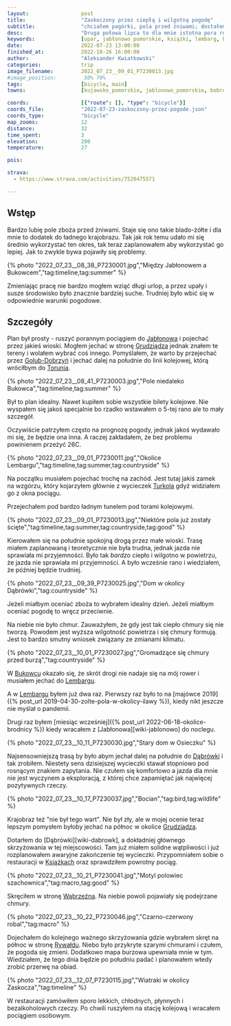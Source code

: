 ```yaml
---
layout:                 post
title:                  "Zaskoczony przez ciepłą i wilgotną pogodę"
subtitle:               "chciałem pagórki, pola przed żniwami; dostałem ciepło, wilgoć i deszcz"
desc:                   "Druga połowa lipca to dla mnie istotna pora roku. Pola robią się żółte przed żniwami i ja bardzo lubię ten moment. Chciałem przejechać się rowerem po nieznanym terenie szuając pagórków. Niestety źle odczytałem prognozę pogody i przeszacowałem swoje siły."
keywords:               [upar, jabłonowo pomorskie, książki, lembarg, brudzawy, dąbrówka, osieczek]
date:                   2022-07-23 13:00:00
finished_at:            2022-10-26 16:00:00
author:                 "Aleksander Kwiatkowski"
categories:             trip
image_filename:         2022_07_23__09_01_P7230013.jpg
#image_position:         50% 70%
tags:                   [bicycle, main]
towns:                  [kujawsko_pomorskie, jablonowo_pomorskie, bobrowo, ksiazki]

coords:                 [{"route": [], "type": "bicycle"}]
coords_file:            "2022-07-23-zaskoczony-przez-pogode.json"
coords_type:            "bicycle"
map_zooms:              12
distance:               32
time_spent:             3
elevation:              200
temperature:            27

pois:

strava:
  - https://www.strava.com/activities/7520475571

---
```


[wiki-jablonowo-pomorskie]: https://pl.wikipedia.org/wiki/Jab%C5%82onowo_Pomorskie
[wiki-grudziadz]: https://pl.wikipedia.org/wiki/Grudzi%C4%85dz
[wiki-golub-dobrzyn]: https://pl.wikipedia.org/wiki/Golub-Dobrzy%C5%84
[wiki-torun]: https://pl.wikipedia.org/wiki/Toru%C5%84
[turkol]: http://www.turkol.pl/
[wiki-bukowiec]: https://pl.wikipedia.org/wiki/Bukowiec_(powiat_brodnicki)
[wiki-lembarg]: https://pl.wikipedia.org/wiki/Lembarg
[wiki-dabrowka]: https://pl.wikipedia.org/wiki/D%C4%85br%C3%B3wka_(powiat_brodnicki)
[wiki-ksiazki]: https://pl.wikipedia.org/wiki/Ksi%C4%85%C5%BCki
[wiki-wabrzezno]: https://pl.wikipedia.org/wiki/W%C4%85brze%C5%BAno
[wiki-rywald]: https://pl.wikipedia.org/wiki/Rywa%C5%82d_(wojew%C3%B3dztwo_kujawsko-pomorskie)

## Wstęp

Bardzo lubię pole zboża przed żniwami. Staje się ono takie blado-żółte i dla mnie
to dodatek do ładnego krajobrazu.
Tak jak rok temu udało mi się średnio wykorzystać ten okres, tak teraz zaplanowałem
aby wykorzystać go lepiej. Jak to zwykle bywa pojawiły się problemy.

{% photo "2022_07_23__08_38_P7230001.jpg","Między Jabłonowem a Bukowcem","tag:timeline,tag:summer" %}

Zmieniając pracę nie bardzo mogłem wziąć długi urlop, a przez upały i susze
środowisko było znacznie bardziej suche. Trudniej było wbić się w odpowiednie
warunki pogodowe.

## Szczegóły

Plan był prosty - ruszyć porannym pociągiem do [Jabłonowa][wiki-jablonowo-pomorskie]
i pojechać przez jakieś wioski. Mogłem jechać w stronę [Grudziądza][wiki-grudziadz]
jednak znałem te tereny i wolałem wybrać coś innego. Pomyślałem, że warto by
przejechać przez [Golub-Dobrzyń][wiki-golub-dobrzyn] i jechać dalej na południe do
linii kolejowej, którą wróciłbym do [Torunia][wiki-torun].

{% photo "2022_07_23__08_41_P7230003.jpg","Pole niedaleko Bukowca","tag:timeline,tag:summer" %}

Był to plan idealny. Nawet kupiłem sobie wszystkie bilety kolejowe. Nie wyspałem się jakoś
specjalnie bo rzadko wstawałem o 5-tej rano ale to mały szczegół.

Oczywiście patrzyłem często na prognozę pogody, jednak jakoś wydawało mi się,
że będzie ona inna. A raczej zakładałem, że bez problemu powinienem przeżyć 26C.

{% photo "2022_07_23__09_01_P7230011.jpg","Okolice Lembargu","tag:timeline,tag:summer,tag:countryside" %}

Na początku musiałem pojechać trochę na zachód. Jest tutaj jakiś
zamek na wzgórzu, który kojarzyłem głównie z wycieczek [Turkola][turkol]
gdyż widziałem go z okna pociągu.

Przejechałem pod bardzo ładnym tunelem pod torami kolejowymi.

{% photo "2022_07_23__09_01_P7230013.jpg","Niektóre pola już zostały ścięte","tag:timeline,tag:summer,tag:countryside,tag:good" %}

Kierowałem się na południe spokojną drogą przez małe wioski. Trasę miałem zaplanowaną
i teoretycznie nie była trudna, jednak jazda nie sprawiała mi przyjemności.
Było tak *bardzo* ciepło i wilgotno w powietrzu, że jazda nie sprawiała
mi przyjemności. A było wcześnie rano i wiedziałem, że później będzie trudniej.

{% photo "2022_07_23__09_39_P7230025.jpg","Dom w okolicy Dąbrówki","tag:countryside" %}

Jeżeli miałbym oceniać zboża to wybrałem idealny dzień. Jeżeli miałbym
oceniać pogodę to wręcz przeciwnie.

Na niebie nie było chmur. Zauważyłem, że gdy jest tak ciepło chmury
się nie tworzą.
Powodem jest wyższa wilgotność powietrza i się chmury formują.
Jest to bardzo smutny wniosek związany ze zmianami klimatu.

{% photo "2022_07_23__10_01_P7230027.jpg","Gromadzące się chmury przed burzą","tag:countryside" %}

W [Bukowcu][wiki-bukowiec] okazało się, że skrót drogi nie nadaje się na mój
rower i musiałem jechać do [Lembargu][wiki-lembarg].

A w [Lembargu][wiki-lembarg] byłem już dwa raz. Pierwszy raz
było to na
[majówce 2019]({% post_url 2019-04-30-zolte-pola-w-okolicy-ilawy %}), kiedy nikt
jeszcze nie myślał o pandemii.

Drugi raz byłem [miesiąc wcześniej]({% post_url 2022-06-18-okolice-brodnicy %})
kiedy wracałem z [Jabłonowa][wiki-jablonowo] do noclegu.

{% photo "2022_07_23__10_11_P7230030.jpg","Stary dom w Osieczku" %}

Najsensowniejszą trasą by było abym jechał dalej na południe do [Dąbrówki][wiki-dabrowka]
i tak zrobiłem. Niestety sens dzisiejszej wycieczki stawał
stopniowo pod rosnącym znakiem zapytania. Nie czułem się komfortowo
a jazda dla mnie nie jest wyczynem a eksploracją, z której chce zapamiętać
jak najwięcej pozytywnych rzeczy.

{% photo "2022_07_23__10_17_P7230037.jpg","Bocian","tag:bird,tag:wildlife" %}

Krajobraz też "nie był tego wart". Nie był zły, ale w mojej ocenie teraz
lepszym pomysłem byłoby jechać na północ w okolice [Grudziądza][wiki-grudziadz].

Dotarłem do [Dąbrówki][wiki-dabrowk], a dokładniej głównego skrzyżowania w tej miejscowości.
Tam już miałem solidne wątpliwości i już rozplanowałem awaryjne
zakończenie tej wycieczki. Przypomniałem sobie o restauracji
w [Książkach][wiki-ksiazki] oraz sprawdziłem powrotny pociąg.

{% photo "2022_07_23__10_21_P7230041.jpg","Motyl polowiec szachownica","tag:macro,tag:good" %}

Skręciłem w stronę [Wąbrzeźna][wiki-wabrzezno]. Na niebie powoli pojawiały
się podejrzane chmury.

{% photo "2022_07_23__10_22_P7230046.jpg","Czarno-czerwony robal","tag:macro" %}

Dojechałem do kolejnego ważnego skrzyżowania gdzie wybrałem
skręt na północ w stronę [Rywałdu][wiki-rywald]. Niebo było przykryte szarymi
chmurami i czułem, że pogoda się zmieni. Dodatkowo mapa burzowa
upewniała mnie w tym. Wiedziałem, że tego dnia będzie po południu padać
i planowałem wtedy zrobić przerwę na obiad.

{% photo "2022_07_23__12_07_P7230115.jpg","Wiatraki w okolicy Zaskocza","tag:timeline" %}

W restauracji zamówiłem sporo lekkich, chłodnych, płynnych i bezalkoholowych rzeczy.
Po chwili ruszyłem na stację kolejową i wracałem pociągiem osobowym.
